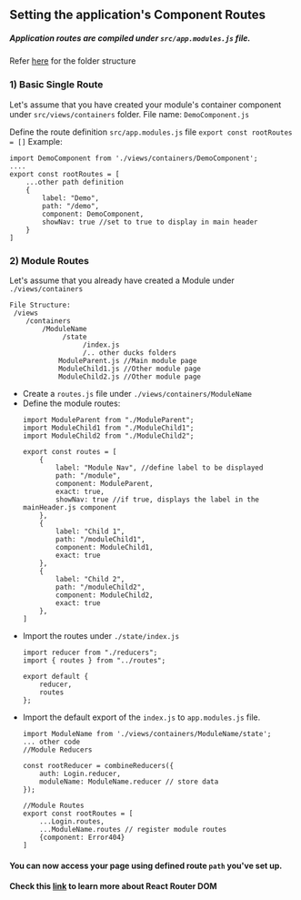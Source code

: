 ## Setting the application's Component Routes
##### Application routes are compiled under `src/app.modules.js` file.
Refer [here](../LLD/FileStructure.md) for the folder structure

### 1) Basic Single Route
Let's assume that you have created your module's container component under `src/views/containers` folder.
File name: `DemoComponent.js`

Define the route definition `src/app.modules.js` file `export const rootRoutes = []`
Example: 
```
import DemoComponent from './views/containers/DemoComponent'; 
....
export const rootRoutes = [
    ...other path definition
    {
        label: "Demo", 
        path: "/demo", 
        component: DemoComponent,
        showNav: true //set to true to display in main header
    }
]
```
    
### 2) Module Routes
Let's assume that you already have created a Module under `./views/containers`
```
File Structure:
 /views
    /containers
        /ModuleName
             /state
                  /index.js
                  /.. other ducks folders
            ModuleParent.js //Main module page
            ModuleChild1.js //Other module page
            ModuleChild2.js //Other module page
```
* Create a `routes.js` file under `./views/containers/ModuleName`
* Define the module routes:
    ```
    import ModuleParent from "./ModuleParent";
    import ModuleChild1 from "./ModuleChild1";
    import ModuleChild2 from "./ModuleChild2";
    
    export const routes = [
        {
            label: "Module Nav", //define label to be displayed
            path: "/module",
            component: ModuleParent,
            exact: true,
            showNav: true //if true, displays the label in the mainHeader.js component
        },
        {
            label: "Child 1",
            path: "/moduleChild1",
            component: ModuleChild1,
            exact: true
        },
        {
            label: "Child 2",
            path: "/moduleChild2",
            component: ModuleChild2,
            exact: true
        },
    ]
    ```
* Import the routes under `./state/index.js`
    ```
    import reducer from "./reducers";
    import { routes } from "../routes";

    export default {
        reducer,
        routes
    };
    ```
* Import the default export of the `index.js` to `app.modules.js` file.
    ```
    import ModuleName from './views/containers/ModuleName/state';
    ... other code
    //Module Reducers
    
    const rootReducer = combineReducers({
        auth: Login.reducer,
        moduleName: ModuleName.reducer // store data
    });
    
    //Module Routes
    export const rootRoutes = [
        ...Login.routes,
        ...ModuleName.routes // register module routes
        {component: Error404}
    ]
    ```
#### You can now access your page using defined route `path` you've set up.
#### Check this [link](https://reacttraining.com/react-router/web/guides/quick-start) to learn more about React Router DOM
